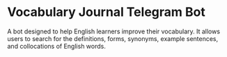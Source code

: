# Vocabulary Journal Telegram Bot
 A bot designed to help English learners improve their vocabulary. It allows users to search for the definitions, forms, synonyms, example sentences, and collocations of English words.

